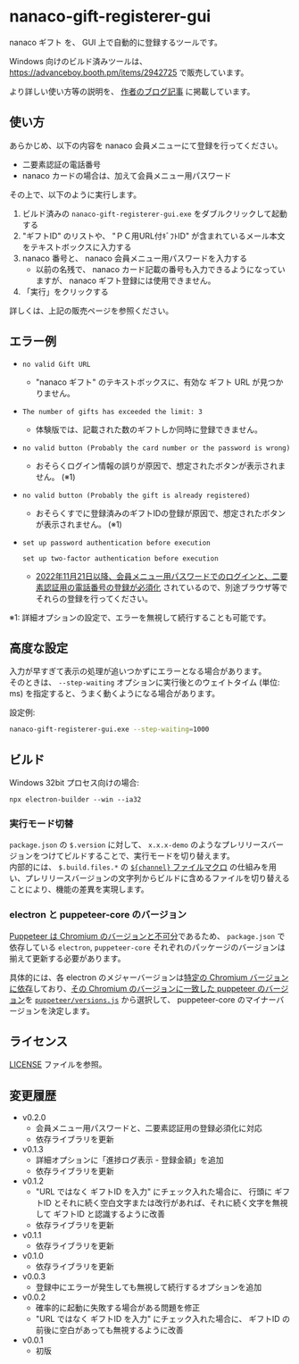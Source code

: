# nanaco-gift-registerer-gui

nanaco ギフト を、 GUI 上で自動的に登録するツールです。

Windows 向けのビルド済みツールは、 <https://advanceboy.booth.pm/items/2942725> で販売しています。

より詳しい使い方等の説明を、 [作者のブログ記事](https://aquasoftware.net/blog/?p=1560) に掲載しています。

## 使い方

あらかじめ、以下の内容を nanaco 会員メニューにて登録を行ってください。

* 二要素認証の電話番号
* nanaco カードの場合は、加えて会員メニュー用パスワード

その上で、以下のように実行します。

1. ビルド済みの `nanaco-gift-registerer-gui.exe` をダブルクリックして起動する
1. "ギフトID" のリストや、 "ＰＣ用URL付ｷﾞﾌﾄID" が含まれているメール本文 をテキストボックスに入力する
1. nanaco 番号と、 nanaco 会員メニュー用パスワードを入力する
    * 以前の名残で、 nanaco カード記載の番号も入力できるようになっていますが、 nanaco ギフト登録には使用できません。
1. 「実行」をクリックする

詳しくは、上記の販売ページを参照ください。

## エラー例

* 
    ```plain
    no valid Gift URL
    ```
  * "nanaco ギフト" のテキストボックスに、有効な ギフト URL が見つかりません。
* 
    ```plain
    The number of gifts has exceeded the limit: 3
    ```
  * 体験版では、記載された数のギフトしか同時に登録できません。
* 
    ```plain
    no valid button (Probably the card number or the password is wrong)
    ```
  * おそらくログイン情報の誤りが原因で、想定されたボタンが表示されません。 (※1)
* 
    ```plain
    no valid button (Probably the gift is already registered)
    ```
  * おそらくすでに登録済みのギフトIDの登録が原因で、想定されたボタンが表示されません。 (※1)
* 
    ```plain
    set up password authentication before execution
    ```
    ```plain
    set up two-factor authentication before execution
    ```
  * [2022年11月21日以降、会員メニュー用パスワードでのログインと、二要素認証用の電話番号の登録が必須化](https://www.nanaco-net.jp/information/login_2factor2211.html) されているので、別途ブラウザ等でそれらの登録を行ってください。

※1: 詳細オプションの設定で、エラーを無視して続行することも可能です。

## 高度な設定

入力が早すぎて表示の処理が追いつかずにエラーとなる場合があります。  
そのときは、 `--step-waiting` オプションに実行後とのウェイトタイム (単位: ms) を指定すると、うまく動くようになる場合があります。

設定例:
```bash
nanaco-gift-registerer-gui.exe --step-waiting=1000
```

## ビルド

Windows 32bit プロセス向けの場合:

```shell
npx electron-builder --win --ia32
```

### 実行モード切替

`package.json` の `$.version` に対して、 `x.x.x-demo` のようなプレリリースバージョンをつけてビルドすることで、実行モードを切り替えます。  
内部的には、 `$.build.files.*` の [`${channel}` ファイルマクロ](https://www.electron.build/file-patterns) の仕組みを用い、プレリリースバージョンの文字列からビルドに含めるファイルを切り替えることにより、機能の差異を実現します。

### electron と puppeteer-core のバージョン

[Puppeteer は Chromium のバージョンと不可分](https://www.npmjs.com/package/puppeteer-core#q-why-doesnt-puppeteer-vxxx-work-with-chromium-vyyy)であるため、 `package.json` で依存している `electron`, `puppeteer-core` それぞれのパッケージのバージョンは揃えて更新する必要があります。

具体的には、各 electron のメジャーバージョンは[特定の Chromium バージョンに依存](https://www.electronjs.org/ja/blog/electron-22-0)しており、[その Chromium のバージョンに一致した puppeteer のバージョン](https://www.npmjs.com/package/puppeteer-core#q-which-chromium-version-does-puppeteer-use)を [`puppeteer/versions.js`](https://github.com/puppeteer/puppeteer/blob/main/versions.js) から選択して、 puppeteer-core のマイナーバージョンを決定します。

## ライセンス

[LICENSE](LICENSE) ファイルを参照。

## 変更履歴

* v0.2.0
  * 会員メニュー用パスワードと、二要素認証用の登録必須化に対応
  * 依存ライブラリを更新
* v0.1.3
  * 詳細オプションに「進捗ログ表示 - 登録金額」を追加
  * 依存ライブラリを更新
* v0.1.2
  * "URL ではなく ギフトID を入力" にチェック入れた場合に、 行頭に ギフトID とそれに続く空白文字または改行があれば、それに続く文字を無視して ギフトID と認識するように改善
  * 依存ライブラリを更新
* v0.1.1
  * 依存ライブラリを更新
* v0.1.0
  * 依存ライブラリを更新
* v0.0.3
  * 登録中にエラーが発生しても無視して続行するオプションを追加
* v0.0.2
  * 確率的に起動に失敗する場合がある問題を修正
  * "URL ではなく ギフトID を入力" にチェック入れた場合に、 ギフトID の前後に空白があっても無視するように改善
* v0.0.1
  * 初版
